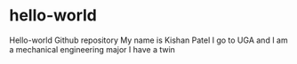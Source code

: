 # hello-world
Hello-world Github repository
My name is Kishan Patel
I go to UGA and I am a mechanical engineering major
I have a twin
